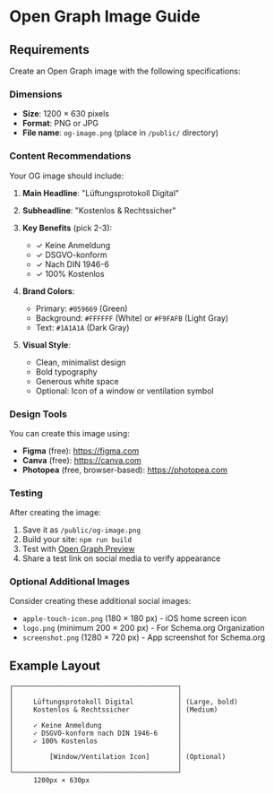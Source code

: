 # Open Graph Image Guide

## Requirements

Create an Open Graph image with the following specifications:

### Dimensions
- **Size**: 1200 × 630 pixels
- **Format**: PNG or JPG
- **File name**: `og-image.png` (place in `/public/` directory)

### Content Recommendations

Your OG image should include:

1. **Main Headline**: "Lüftungsprotokoll Digital"
2. **Subheadline**: "Kostenlos & Rechtssicher"
3. **Key Benefits** (pick 2-3):
   - ✓ Keine Anmeldung
   - ✓ DSGVO-konform
   - ✓ Nach DIN 1946-6
   - ✓ 100% Kostenlos

4. **Brand Colors**:
   - Primary: `#059669` (Green)
   - Background: `#FFFFFF` (White) or `#F9FAFB` (Light Gray)
   - Text: `#1A1A1A` (Dark Gray)

5. **Visual Style**:
   - Clean, minimalist design
   - Bold typography
   - Generous white space
   - Optional: Icon of a window or ventilation symbol

### Design Tools

You can create this image using:
- **Figma** (free): https://figma.com
- **Canva** (free): https://canva.com
- **Photopea** (free, browser-based): https://photopea.com

### Testing

After creating the image:

1. Save it as `/public/og-image.png`
2. Build your site: `npm run build`
3. Test with [Open Graph Preview](https://www.opengraph.xyz/)
4. Share a test link on social media to verify appearance

### Optional Additional Images

Consider creating these additional social images:

- `apple-touch-icon.png` (180 × 180 px) - iOS home screen icon
- `logo.png` (minimum 200 × 200 px) - For Schema.org Organization
- `screenshot.png` (1280 × 720 px) - App screenshot for Schema.org

## Example Layout

```
┌─────────────────────────────────────────┐
│                                         │
│     Lüftungsprotokoll Digital           │ (Large, bold)
│     Kostenlos & Rechtssicher            │ (Medium)
│                                         │
│     ✓ Keine Anmeldung                   │
│     ✓ DSGVO-konform nach DIN 1946-6     │
│     ✓ 100% Kostenlos                    │
│                                         │
│         [Window/Ventilation Icon]       │ (Optional)
│                                         │
└─────────────────────────────────────────┘
      1200px × 630px
```
